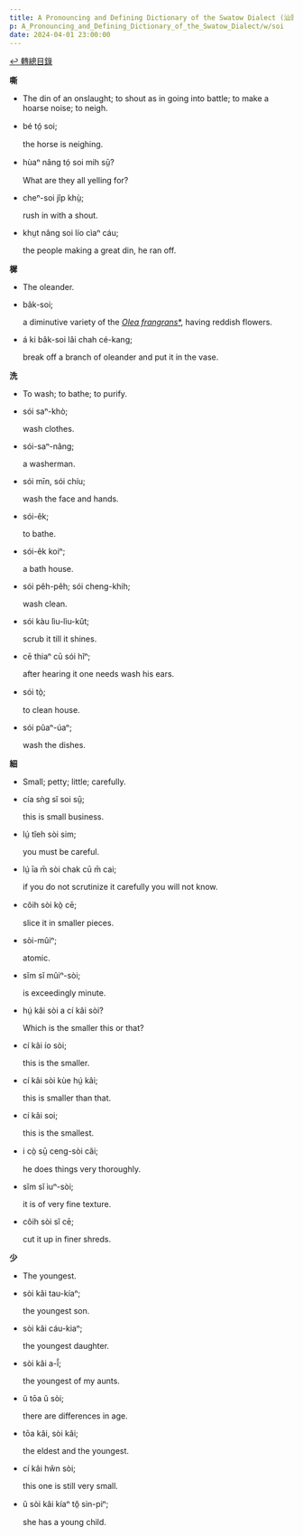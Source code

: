```yaml
---
title: A Pronouncing and Defining Dictionary of the Swatow Dialect (汕頭方言音義字典) / soi
p: A_Pronouncing_and_Defining_Dictionary_of_the_Swatow_Dialect/w/soi
date: 2024-04-01 23:00:00
---
```


[↩️ 轉總目錄](/A_Pronouncing_and_Defining_Dictionary_of_the_Swatow_Dialect)


**嘶**
- The din of an onslaught; to shout as in going into battle; to make a hoarse noise; to neigh.

- bé tó̤ soi;

  the horse is neighing.

- hùaⁿ nâng tó̤ soi mih sṳ̄?

  What are they all yelling for?

- cheⁿ-soi jîp khṳ̀;

  rush in with a shout.

- khṳt nâng soi lío cìaⁿ cáu;

  the people making a great din, he ran off.

**樨**
- The oleander.

- bâk-soi;

  a diminutive variety of the *[Olea frangrans](https://en.wikipedia.org/wiki/Olea_frangrans)*[*](https://species.wikimedia.org/wiki/Olea_frangrans), having reddish flowers.

- á ki bâk-soi lâi chah cé-kang;

  break off a branch of oleander and put it in the vase.

**洗**
- To wash; to bathe; to purify.

- sói saⁿ-khò;

  wash clothes.

- sói-saⁿ-nâng;

  a washerman.

- sói mīn, sói chíu;

  wash the face and hands.

- sói-êk;

  to bathe.

- sói-êk koiⁿ;

  a bath house.

- sói pêh-pêh; sói cheng-khih;

  wash clean.

- sói kàu lìu-lìu-kût;

  scrub it till it shines.

- cē thiaⁿ cū sói hĭⁿ;

  after hearing it one needs wash his ears.

- sói tò̤;

  to clean house.

- sói pûaⁿ-úaⁿ;

  wash the dishes.

**‮細‬**
- Small; petty; little; carefully.

- cía sǹg sĭ soi sṳ̄;

  this is small business.

- lṳ́ tîeh sòi sim;

  you must be careful.

- lṳ́ īa m̄ sòi chak cū m̄ cai;

  if you do not scrutinize it carefully you will not know.

- côih sòi kò̤ cē;

  slice it in smaller pieces.

- sòi-mûiⁿ;

  atomic.

- sĭm sĭ mûiⁿ-sòi;

  is exceedingly minute.

- hṳ́ kâi sòi a cí kâi sòi?

  Which is the smaller this or that?

- cí kâi ío sòi;

  this is the smaller.

- cí kâi sòi kùe hṳ́ kâi;

  this is smaller than that.

- cí kâi soi;

  this is the smallest.

- i cò̤ sṳ̄ ceng-sòi căi;

  he does things very thoroughly.

- sĭm sĭ ìuⁿ-sòi;

  it is of very fine texture.

- côih sòi sĭ cē;

  cut it up in finer shreds.

**少**
- The youngest.

- sòi kâi tau-kíaⁿ;

  the youngest son.

- sòi kâi cáu-kiaⁿ;

  the youngest daughter.

- sòi kâi a-î̂;

  the youngest of my aunts.

- ŭ tōa ŭ sòi;

  there are differences in age.

- tōa kâi, sòi kâi;

  the eldest and the youngest.

- cí kâi hŵn sòi;

  this one is still very small.

- ŭ sòi kâi kíaⁿ tŏ̤ sin-piⁿ;

  she has a young child.